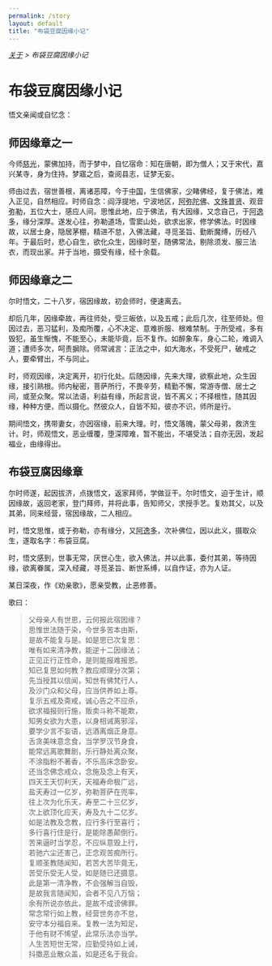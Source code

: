 ```yaml
---
permalink: /story
layout: default
title: "布袋豆腐因缘小记"
---
```


<div style="font-style: italic;"><a href="/about">关于</a> &gt; <span>布袋豆腐因缘小记</span></div>

# 布袋豆腐因缘小记

悟文亲闻或自忆念：

## 师因缘章之一

今师<abbr title="慈光：慈光法师。">慈光</abbr>，蒙佛加持，而于梦中，自忆宿命：知在唐朝，即为僧人；又于宋代，嘉兴某寺，身为住持。梦寤之后，查阅县志，证梦无妄。

师由过去，宿世善根，离诸恶障，今于<abbr title="中国：指正法所住持的中心地区。">中国</abbr>，生信佛家，<abbr title="少：年少时。">少</abbr>睹佛经，复于佛法，难入正见，自然相应。时师自念：阎浮提地，宁波地区，<abbr title="阿弥陀佛：丰干禅师。">阿弥陀佛</abbr>、<abbr title="文殊：寒山。">文殊</abbr><abbr title="普贤：拾得。">普贤</abbr>、观音<abbr title="弥勒：布袋和尚。">弥勒</abbr>，五位大士，感应人间。思惟此地，应于佛法，有大因缘，又念自己，于<abbr title="阿逸多：弥勒菩萨。">阿逸多</abbr>，缘分深厚。遂发心往，弥勒道场，雪窦山处，欲求出家，修学佛法。时因缘故，以居士身，隐居茅棚，精进不怠，入佛法藏，寻觅圣旨、勤断魔缚，历经八年。于最后时，悲心自生，欲化众生，因缘时至，随佛常法，剔除须发、服三法衣，而现出家。并于当地，摄受有缘，经十余载。

## 师因缘章之二

尔时悟文，二十八岁，宿因缘故，初会师时，便速离去。

却后几年，因缘牵故，再往师处，受三皈依，以及五戒；此后几次，往至师处。但因过去，恶习猛利，及痴所覆，心不决定、意难折服、根难禁制。于所受戒，多有毁犯，虽生惭愧，不能至心，未能毕竟，后不复作。如醉象车，身心二轮，难调入道；遭师多次，呵责摒除。师常诫言：正法之中，如大海水，不受死尸，破戒之人，要牵臂出，不与同止。

时，师观因缘，决定离开，初行化处。后随因缘，先来大理，欲察此地，众生因缘，接引熟根。师内秘密，菩萨所行，不畏辛劳，精勤不懈，常游寺僧、居士之间，或至众聚。常以法语，利益有缘，所起言说，皆不离义；不择根性，随其因缘，种种方便，而以摄化。然彼众人，自皆不知，彼亦不识，师所是行。

期间悟文，携带妻女，亦因宿缘，前来大理。时，悟文落魄，蒙父母弟，救济生计。时，师观悟文，恶业缠覆，堕深障难，暂不能出，不堪受法；自亦无因，发起福业，由缘得出。

## 布袋豆腐因缘章

尔时师遂，起因拔济，点拨悟文，返家拜师，学做豆干。尔时悟文，迫于生计，顺因缘故，返回老家，登门拜师，并将此事，告知师父，求授手艺。复劝其父，以及其弟，同来经营，宿因缘故，二人相应。

时，悟文思惟，或于弥勒，亦有缘分，又<abbr title="阿逸多：弥勒菩萨。">阿逸多</abbr>，次补佛位，因以此义，摄取众生，遂取名字：布袋豆腐。

时，悟文感到，世事无常，厌世心生，欲入佛法，并以此事，委付其弟，等待因缘，欲离眷属，深入经藏，寻觅圣旨、断世系缚，以自作证，亦为人证。

某日深夜，作《劝亲歌》，愿亲受教，止恶修善。

歌曰：
<blockquote>
父母亲人有世恩，云何报此宿因缘？<br>
思惟世法随于染，今世多苦本由斯，<br>
是故不能复与是。如是思已次复思：<br>
唯有如来清净教，能逆十二因缘法；<br>
正见正行正性命，是则能报难报恩。<br>
知已复思如何教？教应顺理分次第；<br>
先当授其以信闻，知世有佛梵行人，<br>
及沙门众和父母，应当供养如上尊。<br>
复示五戒及斋戒，诚心告之不应杀，<br>
欲求福报则行施，贩卖斗称不能欺，<br>
知男女欲为大患，以身相诫离邪淫，<br>
要学少言不妄语，远酒离烟正身意。<br>
舌贪美味意念食，当学罗汉节身食，<br>
能常远离歌舞剧，乐行静处离众聚，<br>
不涂脂粉不著香，不乐高床念卧安。<br>
还当念佛念戒众，念施及念上有天，<br>
四天王天忉利天，天福寿命极广远，<br>
盐天寿过一亿岁，弥勒菩萨在兜率，<br>
往上次为化乐天，寿至二十三亿岁，<br>
次上欲顶化应天，寿及九十二亿岁。<br>
如是法教及念教，应行多行至喜行；<br>
多行喜行住是行，是能除愚颠倒行。<br>
苦来逼时当学忍，不应纵意毁上行，<br>
若驰六尘还害己，正念观苦痴所行。<br>
复顺圣教随闻知，若苦大苦毕竟无，<br>
苦受乐受无人受，如是随已还摄意。<br>
此是第一清净教，不会强解当自毁，<br>
是故我言随闻知，会者不见八万恼；<br>
余有所说亦依此，是故不成谤佛罪。<br>
常念常行如上教，经营世务亦不怠，<br>
安守本分福自来。复教一法为知足，<br>
于他有财不悕望，此常乐法亦当学。<br>
人生苦短世无常，应勤受持如上诫，<br>
抖擞恶业散众盖，如是还名于我会。
</blockquote>
